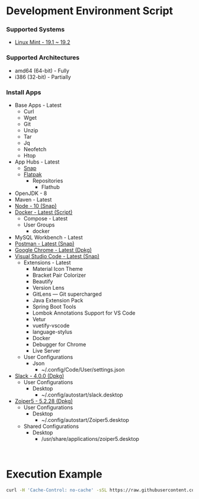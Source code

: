 # Development Environment Script

### Supported Systems
* [Linux Mint - 19.1 ~ 19.2](https://linuxmint.com/)

### Supported Architectures
* amd64 (64-bit) - Fully
* i386 (32-bit) - Partially

### Install Apps
* Base Apps - Latest
  * Curl
  * Wget
  * Git
  * Unzip
  * Tar
  * Jq
  * Neofetch
  * Htop
* App Hubs - Latest
  * [Snap](https://snapcraft.io/store)
  * [Flatpak](https://flathub.org/home)
    * Repositories
      * Flathub
* OpenJDK - 8
* Maven - Latest
* [Node - 10 (Snap)](https://snapcraft.io/node)
* [Docker - Latest (Script)](https://www.docker.com/)
  * Compose - Latest
  * User Groups
    * docker
* MySQL Workbench - Latest
* [Postman - Latest (Snap)](https://snapcraft.io/postman)
* [Google Chrome - Latest (Dpkg)](https://www.google.com/chrome/)
* [Visual Studio Code - Latest (Snap)](https://snapcraft.io/code)
  * Extensions - Latest
    * Material Icon Theme
    * Bracket Pair Colorizer
    * Beautify
    * Version Lens
    * GitLens — Git supercharged
    * Java Extension Pack
    * Spring Boot Tools
    * Lombok Annotations Support for VS Code
    * Vetur
    * vuetify-vscode
    * language-stylus
    * Docker
    * Debugger for Chrome
    * Live Server
  * User Configurations
    * Json
      * ~/.config/Code/User/settings.json
* [Slack - 4.0.0 (Dpkg)](https://slack.com/)
  * User Configurations
    * Desktop
      * ~/.config/autostart/slack.desktop
* [Zoiper5 - 5.2.28 (Dpkg)](https://www.zoiper.com/)
  * User Configurations
    * Desktop
      * ~/.config/autostart/Zoiper5.desktop
  * Shared Configurations
    * Desktop
      * /usr/share/applications/zoiper5.desktop

<br/>

# Execution Example

```bash
curl -H 'Cache-Control: no-cache' -sSL https://raw.githubusercontent.com/daniloancilotto/development-environment-script/master/install.sh | bash
```
